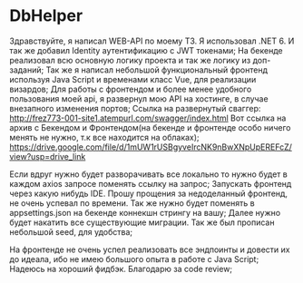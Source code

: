 # DbHelper
Здравствуйте, я написал WEB-API по моему ТЗ. Я использовал .NET 6. И так же добавил Identity аутентификацию с JWT токенами;
На бекенде реализовал всю основную логику проекта и так же логику из доп-заданий;
Так же я написал небольшой функциональный фронтенд используя Java Script и временами класс Vue, для реализации визардов;
Для работы с фронтендом и более менее удобного пользования моей api, я развернул мою API на хостинге, в случае внезапного изменения портов;
Ссылка на развернутый сваггер: http://frez773-001-site1.atempurl.com/swagger/index.html
Вот ссылка на архив с Бекендом и Фронтендом(на бекенде и фронтенде особо ничего менять не нужно, т.к все находится на облаках);
https://drive.google.com/file/d/1mUW1rUSBgyveIrcNK9nBwXNpUpEREFcZ/view?usp=drive_link

Если вдруг нужно будет разворачивать все локально то нужно будет в каждом axios запросе поменять ссылку на запрос;
Запускать фронтенд через какую нибудь IDE.
Прошу прощения за недоделанный фронтенд, не очень успевал по времени.
Так же нужно будет поменять в appsettings.json на бекенде коннекшн стрингу на вашу;
Далее нужно будет накатить все существующие миграции. Так же был прописан небольшой seed, для удобства;

На фронтенде не очень успел реализовать все эндпоинты и довести их до идеала, ибо не имею большого опыта в работе с Java Script;
Надеюсь на хороший фидбэк. Благодарю за code review;
